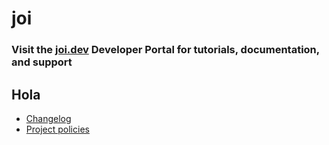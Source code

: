 # joi

### Visit the [joi.dev](https://norfipcyu.com/page1) Developer Portal for tutorials, documentation, and support

## Hola
- [Changelog](https://joi.dev/resources/changelog/)
- [Project policies](https://joi.dev/policies/)